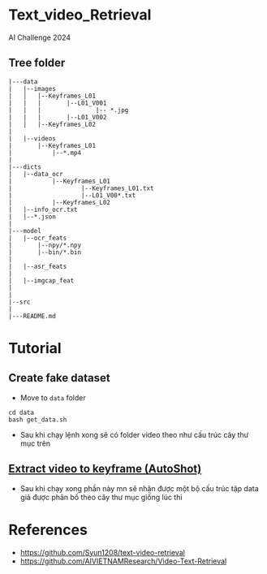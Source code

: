 # Text_video_Retrieval
AI Challenge 2024




## Tree folder

```
|---data
|   |--images
|   │   |--Keyframes_L01
|   |   |       |--L01_V001
|   |   |               |-- *.jpg
|   |   |       |--L01_V002
|   │   |--Keyframes_L02
|   
|   |--videos
|       |--Keyframes_L01
|           |--*.mp4
|
|---dicts
|   |--data_ocr
|           |--Keyframes_L01
|                   |--Keyframes_L01.txt
|                   |--L01_V00*.txt
|           |--Keyframes_L02
|   |--info_ocr.txt
|   |--*.json
|
|---model
|   |--ocr_feats
|       |--npy/*.npy
|       |--bin/*.bin
|
|   |--asr_feats
|
|   |--imgcap_feat
|
|
|--src
|
|---README.md
```

# Tutorial

## Create fake dataset
- Move to `data` folder
```
cd data 
bash get_data.sh
```
- Sau khi chạy lệnh xong sẽ có folder video theo như cấu trúc cây thư mục trên
  
## [Extract video to keyframe (AutoShot)](./src/data_preprocess/REAME.md)
- Sau khi chạy xong phần này mn sẽ nhận được một bộ cấu trúc tập data giả được phân bố theo cây thư mục giống lúc thi

# References
- https://github.com/Syun1208/text-video-retrieval
- https://github.com/AIVIETNAMResearch/Video-Text-Retrieval